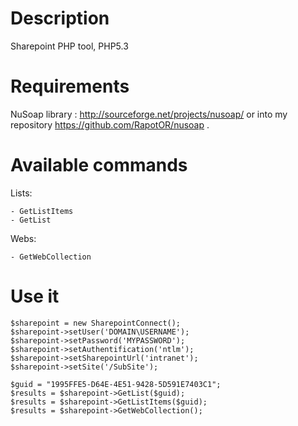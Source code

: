 Description
===========
Sharepoint PHP tool, PHP5.3

Requirements
============
NuSoap library : http://sourceforge.net/projects/nusoap/ or into my repository https://github.com/RapotOR/nusoap .

Available commands
==================
Lists:

    - GetListItems
    - GetList

Webs:

    - GetWebCollection

Use it
======

    $sharepoint = new SharepointConnect();
    $sharepoint->setUser('DOMAIN\USERNAME');
    $sharepoint->setPassword('MYPASSWORD');
    $sharepoint->setAuthentification('ntlm');
    $sharepoint->setSharepointUrl('intranet');
    $sharepoint->setSite('/SubSite');
    
    $guid = "1995FFE5-D64E-4E51-9428-5D591E7403C1";
    $results = $sharepoint->GetList($guid);
    $results = $sharepoint->GetListItems($guid);
    $results = $sharepoint->GetWebCollection();